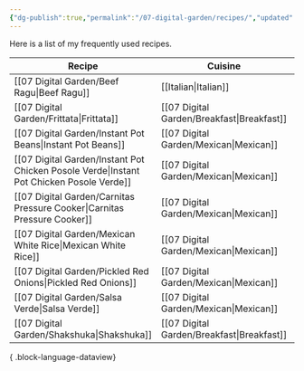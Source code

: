 ```yaml
---
{"dg-publish":true,"permalink":"/07-digital-garden/recipes/","updated":"2025-04-03T09:01:01.341-07:00"}
---
```



Here is a list of my frequently used recipes.

| Recipe                                                                                      | Cuisine                                       | Updated    |
| ------------------------------------------------------------------------------------------- | --------------------------------------------- | ---------- |
| [[07 Digital Garden/Beef Ragu\|Beef Ragu]]                                               | [[Italian\|Italian]]                       | 2025-04-03 |
| [[07 Digital Garden/Frittata\|Frittata]]                                                 | [[07 Digital Garden/Breakfast\|Breakfast]] | 2025-04-03 |
| [[07 Digital Garden/Instant Pot Beans\|Instant Pot Beans]]                               | [[07 Digital Garden/Mexican\|Mexican]]     | 2025-04-03 |
| [[07 Digital Garden/Instant Pot Chicken Posole Verde\|Instant Pot Chicken Posole Verde]] | [[07 Digital Garden/Mexican\|Mexican]]     | 2025-04-03 |
| [[07 Digital Garden/Carnitas Pressure Cooker\|Carnitas Pressure Cooker]]                 | [[07 Digital Garden/Mexican\|Mexican]]     | 2025-04-03 |
| [[07 Digital Garden/Mexican White Rice\|Mexican White Rice]]                             | [[07 Digital Garden/Mexican\|Mexican]]     | 2025-04-03 |
| [[07 Digital Garden/Pickled Red Onions\|Pickled Red Onions]]                             | [[07 Digital Garden/Mexican\|Mexican]]     | 2025-04-03 |
| [[07 Digital Garden/Salsa Verde\|Salsa Verde]]                                           | [[07 Digital Garden/Mexican\|Mexican]]     | 2025-04-03 |
| [[07 Digital Garden/Shakshuka\|Shakshuka]]                                               | [[07 Digital Garden/Breakfast\|Breakfast]] | 2025-04-03 |

{ .block-language-dataview}

